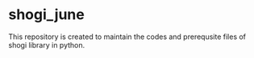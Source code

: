 # shogi_june
This repository is created to maintain the codes and prerequsite files of shogi library in python.
